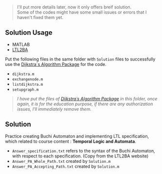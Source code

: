> I'll put more details later, now it only offers breif solution.   
> Some of the codes might have some small issues or errors that I haven't fixed them yet.

## Solution Usage
- MATLAB
- [LTL2BA](http://www.lsv.fr/~gastin/ltl2ba/)

Put the following files in the same folder with `Solution` files to successfully use 
the [Dijkstra´s Algorithm Package](https://www.mathworks.com/matlabcentral/fileexchange/14661-dijkstra-very-simple) for the code.
- `dijkstra.m` 
- `exchangenode.m`
- `listdijkstra.m`
- `setupgraph.m`

  
> *I have put the files of [Dijkstra´s Algorithm Package](https://www.mathworks.com/matlabcentral/fileexchange/14661-dijkstra-very-simple) 
> in this folder, once again, it is for the education purpose, if there are any authorization issues, I'll immediately remove them.*

## Solution
Practice creating Buchi Automaton and implementing LTL specification, 
which related to course content : **Temporal Logic and Automata**.

- `Answer_specification.txt` refers to the syntax of the Buchi Automaton, with respect to each specification. 
(Copy from the LTL2BA website)
- `Answer_PA_Whole_Path.txt` created by `Solution.m` 
- `Answer_PA_Accepting_Path.txt` created by `Solution.m` 

